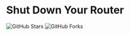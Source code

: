 # Shut Down Your Router


![GitHub Stars](https://img.shields.io/github/stars/esirplayground/luci-app-poweroff.svg?style=flat-square&label=Stars&logo=github)
![GitHub Forks](https://img.shields.io/github/forks/esirplayground/luci-app-poweroff.svg?style=flat-square&label=Forks&logo=github)
